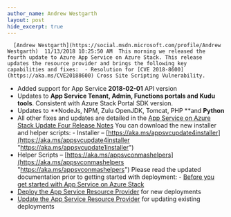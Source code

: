 ```yaml
---
author_name: Andrew Westgarth
layout: post
hide_excerpt: true
---
```

      [Andrew Westgarth](https://social.msdn.microsoft.com/profile/Andrew Westgarth)  11/13/2018 10:25:50 AM  This morning we released the fourth update to Azure App Service on Azure Stack. This release updates the resource provider and brings the following key capabilities and fixes:  - Resolution for [CVE 2018-8600](https://aka.ms/CVE20188600) Cross Site Scripting Vulnerability.
 - Added support for App Service **2018-02-01** API version
 - Updates to **App Service Tenant, Admin, Functions portals and Kudu tools**. Consistent with Azure Stack Portal SDK version.
 - Updates to **NodeJs, NPM, Zulu OpenJDK, Tomcat, PHP **and **Python**
 - All other fixes and updates are detailed in the [App Service on Azure Stack Update Four Release Notes](https://docs.microsoft.com/azure/azure-stack/azure-stack-app-service-release-notes-update-four)
  You can download the new installer and helper scripts:  - Installer – [https://aka.ms/appsvcupdate4installer](https://aka.ms/appsvcupdate4installer "https://aka.ms/appsvcupdate1installer")
 - Helper Scripts – [https://aka.ms/appsvconmashelpers](https://aka.ms/appsvconmashelpers "https://aka.ms/appsvconmashelpers")
  Please read the updated documentation prior to getting started with deployment:  - [Before you get started with App Service on Azure Stack](https://docs.microsoft.com/azure/azure-stack/azure-stack-app-service-before-you-get-started)
 - [Deploy the App Service Resource Provider](https://docs.microsoft.com/azure/azure-stack/azure-stack-app-service-deploy) for new deployments
 - [Update the App Service Resource Provider](https://docs.microsoft.com/azure/azure-stack/azure-stack-app-service-update) for updating existing deployments
      